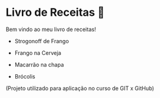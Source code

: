 # Livro de Receitas :cake: 

Bem vindo ao meu livro de receitas!



* Strogonoff de Frango

* Frango na Cerveja

* Macarrão na chapa

* Brócolis


(Projeto utilizado para aplicação no curso de GIT x GitHub)
